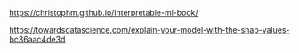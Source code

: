 https://christophm.github.io/interpretable-ml-book/

https://towardsdatascience.com/explain-your-model-with-the-shap-values-bc36aac4de3d


